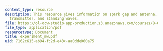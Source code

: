 ```yaml
---
content_type: resource
description: This resource gives information on spark gap and antenna, building the
  transmitter, and standing waves.
file: https://ol-ocw-studio-app-production.s3.amazonaws.com/courses/8-02x-physics-ii-electricity-magnetism-with-an-experimental-focus-spring-2005/7162c615ab94fc2de43caa0dde060a75_experiment_mw.pdf
file_type: application/pdf
resourcetype: Document
title: experiment_mw.pdf
uid: 7162c615-ab94-fc2d-e43c-aa0dde060a75
---
```

